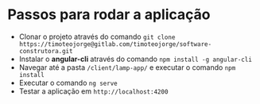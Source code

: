 # Passos para rodar a aplicação

- Clonar o projeto através do comando `git clone https://timoteojorge@gitlab.com/timoteojorge/software-construtora.git` 
- Instalar o **angular-cli** através do comando `npm install -g angular-cli`
- Navegar até a pasta `/client/lamp-app/` e executar o comando `npm install`
- Executar o comando `ng serve`
- Testar a aplicação em `http://localhost:4200`
